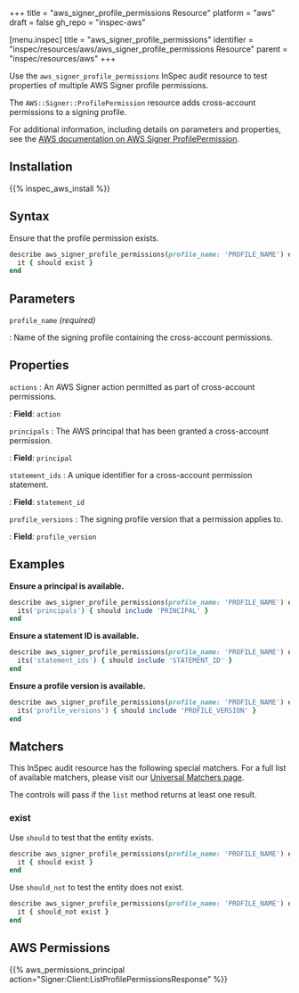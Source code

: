 +++
title = "aws_signer_profile_permissions Resource"
platform = "aws"
draft = false
gh_repo = "inspec-aws"

[menu.inspec]
title = "aws_signer_profile_permissions"
identifier = "inspec/resources/aws/aws_signer_profile_permissions Resource"
parent = "inspec/resources/aws"
+++

Use the `aws_signer_profile_permissions` InSpec audit resource to test properties of multiple AWS Signer profile permissions.

The `AWS::Signer::ProfilePermission` resource adds cross-account permissions to a signing profile.

For additional information, including details on parameters and properties, see the [AWS documentation on AWS Signer ProfilePermission](https://docs.aws.amazon.com/AWSCloudFormation/latest/UserGuide/aws-resource-signer-profilepermission.html).

## Installation

{{% inspec_aws_install %}}

## Syntax

Ensure that the profile permission exists.

```ruby
describe aws_signer_profile_permissions(profile_name: 'PROFILE_NAME') do
  it { should exist }
end
```

## Parameters

`profile_name` _(required)_

: Name of the signing profile containing the cross-account permissions.

## Properties

`actions`
: An AWS Signer action permitted as part of cross-account permissions.

: **Field**: `action`

`principals`
: The AWS principal that has been granted a cross-account permission.

: **Field**: `principal`

`statement_ids`
: A unique identifier for a cross-account permission statement.

: **Field**: `statement_id`

`profile_versions`
: The signing profile version that a permission applies to.

: **Field**: `profile_version`

## Examples

**Ensure a principal is available.**

```ruby
describe aws_signer_profile_permissions(profile_name: 'PROFILE_NAME') do
  its('principals') { should include 'PRINCIPAL' }
end
```

**Ensure a statement ID is available.**

```ruby
describe aws_signer_profile_permissions(profile_name: 'PROFILE_NAME') do
  its('statement_ids') { should include 'STATEMENT_ID' }
end
```

**Ensure a profile version is available.**

```ruby
describe aws_signer_profile_permissions(profile_name: 'PROFILE_NAME') do
  its('profile_versions') { should include 'PROFILE_VERSION' }
end
```

## Matchers

This InSpec audit resource has the following special matchers. For a full list of available matchers, please visit our [Universal Matchers page](https://www.inspec.io/docs/reference/matchers/).

The controls will pass if the `list` method returns at least one result.

### exist

Use `should` to test that the entity exists.

```ruby
describe aws_signer_profile_permissions(profile_name: 'PROFILE_NAME') do
  it { should exist }
end
```

Use `should_not` to test the entity does not exist.

```ruby
describe aws_signer_profile_permissions(profile_name: 'PROFILE_NAME') do
  it { should_not exist }
end
```

## AWS Permissions

{{% aws_permissions_principal action="Signer:Client:ListProfilePermissionsResponse" %}}
